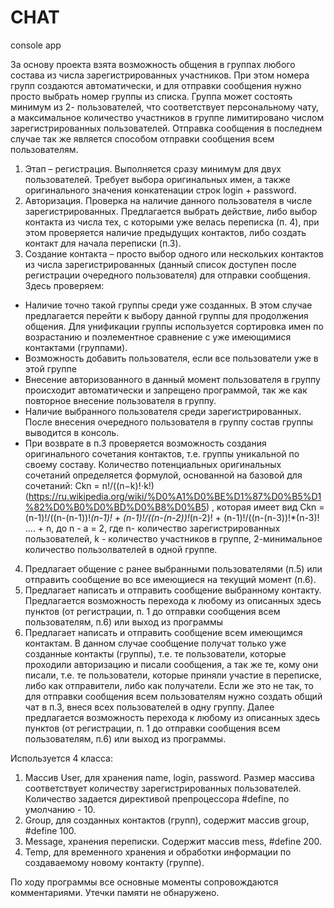 # CHAT
console app

За основу проекта взята возможность общения в группах любого состава из числа зарегистрированных участников. При этом номера групп создаются автоматически, и для отправки сообщения нужно просто выбрать номер группы из списка.
Группа может состоять минимум из 2- пользователей, что соответствует персональному чату, а максимальное количество участников в группе лимитировано числом зарегистрированных пользователей. Отправка сообщения в последнем случае так же является способом отправки сообщения всем пользователям.
1.	Этап – регистрация.  Выполняется сразу минимум для двух пользователей. Требует выбора оригинальных имен, а также оригинального значения конкатенации строк login + password.
2.	Авторизация. Проверка на наличие данного пользователя в числе зарегистрированных. Предлагается выбрать действие, либо выбор контакта из числа тех, с которыми уже велась переписка (п. 4), при этом проверяется наличие предыдущих контактов, либо создать контакт для начала переписки (п.3). 
3.	Создание контакта – просто выбор одного или нескольких контактов из числа зарегистрированных (данный список доступен после регистрации очередного пользователя) для отправки сообщения.
Здесь проверяем:

-	Наличие точно такой группы среди уже созданных. В этом случае предлагается перейти к выбору данной группы для продолжения общения. Для унификации группы используется сортировка имен по возрастанию и поэлементное сравнение с уже имеющимися контактами (группами).
-	Возможность  добавить пользователя, если все пользователи уже в этой группе
-	Внесение авторизованного в данный момент пользователя в группу происходит автоматически и запрещено программой, так же как повторное внесение пользователя в группу.
-	Наличие выбранного пользователя среди зарегистрированных. После внесения очередного пользователя в группу состав группы выводится в консоль.
-	При возврате в п.3 проверяется возможность создания оригинального сочетания контактов, т.е. группы уникальной по своему составу. Количество потенциальных оригинальных сочетаний определяется формулой, основанной на базовой для сочетаний:
	 Ckn = n!/((n−k)!⋅k!) (https://ru.wikipedia.org/wiki/%D0%A1%D0%BE%D1%87%D0%B5%D1%82%D0%B0%D0%BD%D0%B8%D0%B5) , которая имеет вид Сkn = (n-1)!/((n-(n-1))!*(n-1)! + (n-1)!/((n-(n-2))!*(n-2)! + (n-1)!/((n-(n-3))!*(n-3)! .... + n, до n - a = 2, где n- количество зарегистрированных пользователей, k - количество участников в группе, 2-минимальное количество пользолвателей в одной группе.
 
4.	 Предлагает общение с ранее выбранными пользователями (п.5) или отправить сообщение во все имеющиеся на текущий момент (п.6).
5.	Предлагает написать и отправить сообщение выбранному контакту. Предлагается возможность перехода к любому из описанных здесь пунктов (от регистрации, п. 1 до отправки сообщения всем пользователям, п.6) или выход из программы
6.	Предлагает написать и отправить сообщение всем имеющимся контактам. В данном случае сообщение получат только уже созданные контакты (группы), т.е. те пользователи, которые проходили авторизацию и писали сообщения, а так же те, кому они писали,
т.е.  те пользователи, которые приняли участие в переписке, либо как отправители, либо как получатели. Если же это не так, то для отправки сообщения всем пользователям нужно создать общий чат в п.3, внеся всех пользователей в одну группу.
Далее предлагается возможность перехода к любому из описанных здесь пунктов (от регистрации, п. 1 до отправки сообщения всем пользователям, п.6) или выход из программы.

Используется 4 класса:
1.	Массив User, для хранения name, login, password. Размер массива соответствует количеству зарегистрированных пользователей. Количество задается директивой препроцессора #define, по умолчанию - 10. 
2.	Group, для созданных контактов (групп), содержит массив group, #define 100. 
3.	Message, хранения переписки. Содержит массив mess, #define 200.
4.	Temp, для временного хранения и обработки информации по создаваемому новому контакту (группе).

По ходу программы все основные моменты сопровождаются комментариями.
Утечки памяти не обнаружено.



